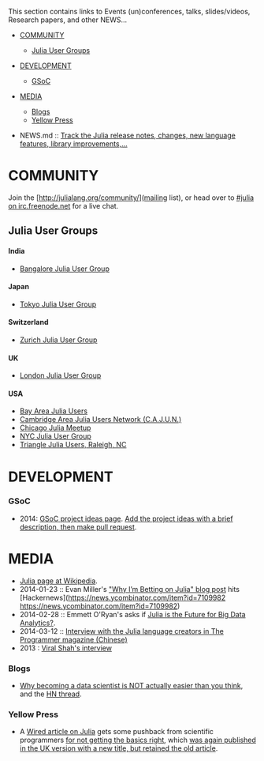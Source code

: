This section contains links to Events (un)conferences, talks, slides/videos, Research papers, and other NEWS...

* [COMMUNITY](#community)
   * [Julia User Groups](#julia-user-groups)
* [DEVELOPMENT](#development)
   * [GSoC](#gsoc)
* [MEDIA](#media)
   * [Blogs](#blogs)
   * [Yellow Press](#yellow-press)


* NEWS.md :: [Track the Julia release notes, changes, new language features, library improvements,...](https://github.com/JuliaLang/julia/blob/master/NEWS.md)

# COMMUNITY
Join the [http://julialang.org/community/](mailing list), or head over to [#julia on irc.freenode.net](http://webchat.freenode.net/?channels=julia) for a live chat.

## Julia User Groups
#### India
* [Bangalore Julia User Group](http://www.meetup.com/Bangalore-JULIA-User-Group/)

#### Japan
* [Tokyo Julia User Group](http://juliatokyo.connpass.com/event/6891/)

#### Switzerland
* [Zurich Julia User Group](http://www.meetup.com/Zurich-Julia-User-Group/)

#### UK
* [London Julia User Group](http://www.meetup.com/London-Julia-User-Group/)

#### USA
* [Bay Area Julia Users](http://www.meetup.com/Bay-Area-Julia-Users/)
* [Cambridge Area Julia Users Network (C.A.J.U.N.)](http://www.meetup.com/julia-cajun/)
* [Chicago Julia Meetup](http://www.meetup.com/JuliaChicago/)
* [NYC Julia User Group](http://www.meetup.com/NYC-Julia-User-Group/)
* [Triangle Julia Users, Raleigh, NC](http://www.meetup.com/Triangle-Julia-Users/)


# DEVELOPMENT
### GSoC
* 2014: [GSoC project ideas page](http://julialang.org/gsoc/2014/). [Add the project ideas with a brief description, then make pull request](https://github.com/JuliaLang/julialang.github.com/blob/master/gsoc/2014/index.md). 


# MEDIA
* [Julia page at Wikipedia](https://en.wikipedia.org/wiki/Julia_%28programming_language%29).
* 2014-01-23 :: Evan Miller's ["Why I’m Betting on Julia" blog post](http://www.evanmiller.org/why-im-betting-on-julia.html) hits [Hackernews](https://news.ycombinator.com/item?id=7109982 https://news.ycombinator.com/item?id=7109982)
* 2014-02-28 :: Emmett O'Ryan's asks if [Julia is the Future for Big Data Analytics?](http://news.dice.com/2014/02/28/julia-future-big-data-analytics/).
* 2014-03-12 :: [Interview with the Julia language creators in The Programmer magazine (Chinese)](http://www.csdn.net/article/2014-03-12/2818732)
* 2013 : [Viral Shah's interview](http://analyticsindiamag.com/interview-viral-shah-co-creator-of-julia/)

### Blogs
* [Why becoming a data scientist is NOT actually easier than you think](https://medium.com/cs-math/5b65b548069b), and the [HN thread](https://news.ycombinator.com/item?id=4658391).

### Yellow Press 
* A [Wired article on Julia](http://www.wired.com/wiredenterprise/2014/02/julia/) gets some pushback from scientific programmers [for not getting the basics right](http://scientopia.org/blogs/goodmath/2014/02/04/everyone-stop-implementing-programming-languages-right-now-its-been-solved/), which [was again published in the UK version with a new title, but retained the old article](http://www.wired.co.uk/news/archive/2014-02/04/julia).



